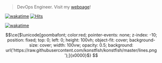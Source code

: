 > DevOps Engineer. Visit my [webpage](https://konst.fish)!

[![wakatime](https://wakatime.com/badge/user/0720114c-0fdf-4014-89a5-4f02c56b767d.svg)](https://wakatime.com/@0720114c-0fdf-4014-89a5-4f02c56b767d)
[![Hits](https://hits.seeyoufarm.com/api/count/incr/badge.svg?url=https%3A%2F%2Fgithub.com%2Fkonstfish&count_bg=%236580A8&title_bg=%23555555&icon=&icon_color=%23E7E7E7&title=hits&edge_flat=false)](https://hits.seeyoufarm.com)

[![wakatime](https://wakatime.com/share/@konstfish/ae921c5e-56dd-4237-bc38-ca56865d1b07.svg)](https://wakatime.com/@konstfish)

```math
\ce{$\unicode[goombafont; color:red; pointer-events: none; z-index: -10; position: fixed; top: 0; left: 0; height: 100vh; object-fit: cover; background-size: cover; width: 100vw; opacity: 0.5; background: url('https://raw.githubusercontent.com/konstfish/konstfish/master/lines.png');]{x0000}$}